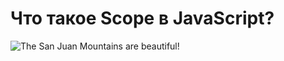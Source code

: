 # Что такое Scope в JavaScript?
![The San Juan Mountains are beautiful!](/assets/images/san-juan-mountains.jpg "San Juan Mountains")
